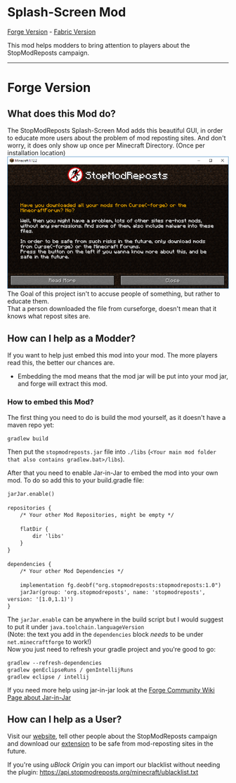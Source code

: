 # Splash-Screen Mod
[Forge Version](https://github.com/StopModReposts/Splash-Screen-Mod) - [Fabric Version](https://github.com/StopModReposts/Splash-Screen-Mod-Fabric)

This mod helps modders to bring attention to players about the StopModReposts campaign.

---
# Forge Version

## What does this Mod do?
The StopModReposts Splash-Screen Mod adds this beautiful GUI, in order to educate more users about the problem of mod reposting sites.
And don't worry, it does only show up once per Minecraft Directory. (Once per installation location)</br>
![Preview Image](https://raw.githubusercontent.com/StopModReposts/Splash-Screen-Mod/master/preview.png)</br>
The Goal of this project isn't to accuse people of something, but rather to educate them.</br>
That a person downloaded the file from curseforge, doesn't mean that it knows what repost sites are.

## How can I help as a Modder?
If you want to help just embed this mod into your mod.
The more players read this, the better our chances are.
* Embedding the mod means that the mod jar will be put into your mod jar, and forge will extract this mod.

### How to embed this Mod?
The first thing you need to do is build the mod yourself, as it doesn't have a maven repo yet:
```
gradlew build
```

Then put the `stopmodreposts.jar` file into `./libs` (`<Your main mod folder that also contains gradlew.bat>/libs`).

After that you need to enable Jar-in-Jar to embed the mod into your own mod. To do so add this to your build.gradle file:
```GRADLE
jarJar.enable()

repositories {
    /* Your other Mod Repositories, might be empty */

    flatDir {
        dir 'libs'
    }
}

dependencies {
    /* Your other Mod Dependencies */

    implementation fg.deobf("org.stopmodreposts:stopmodreposts:1.0")
    jarJar(group: 'org.stopmodreposts', name: 'stopmodreposts', version: '[1.0,1.1)')
}
```
The ```jarJar.enable``` can be anywhere in the build script but I would suggest to put it under ```java.toolchain.languageVersion```</br>
(Note: the text you add in the ```dependencies``` block *needs* to be under ```net.minecraftforge``` to work!)</br>
Now you just need to refresh your gradle project and you're good to go:
```
gradlew --refresh-dependencies
gradlew genEclipseRuns / genIntellijRuns
gradlew eclipse / intellij
```

If you need more help using jar-in-jar look at the [Forge Community Wiki Page about Jar-in-Jar](https://forge.gemwire.uk/wiki/Jar-in-Jar)

## How can I help as a User?
Visit our [website](https://stopmodreposts.org), tell other people about the StopModReposts campaign and download our [extension](https://stopmodreposts.org/extension) to be safe from mod-reposting sites in the future.

If you're using *uBlock Origin* you can import our blacklist without needing the plugin: https://api.stopmodreposts.org/minecraft/ublacklist.txt
